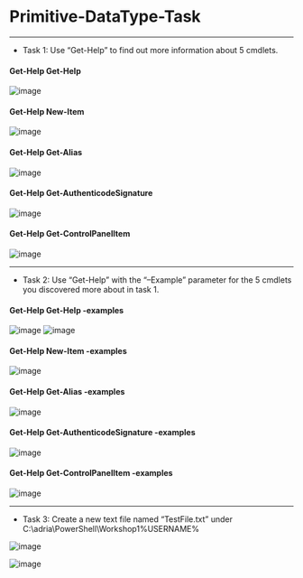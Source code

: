# Primitive-DataType-Task
___

- Task 1: Use “Get-Help” to find out more information about 5 cmdlets.

#### **Get-Help Get-Help**

![image](https://user-images.githubusercontent.com/98842240/160890463-c957efc6-d6a4-44b8-b0f3-1ddfdd9de071.png)


#### **Get-Help New-Item**

![image](https://user-images.githubusercontent.com/98842240/160891116-a2cf84ca-48cf-488f-9c88-0281949ef100.png)


#### **Get-Help Get-Alias**

![image](https://user-images.githubusercontent.com/98842240/160891163-3a8f5907-0b83-4198-9400-e0ed8258d729.png)


#### **Get-Help Get-AuthenticodeSignature**

![image](https://user-images.githubusercontent.com/98842240/160891214-8ebdcfca-196b-474f-afe3-c3261455a774.png)


#### **Get-Help Get-ControlPanelItem**

![image](https://user-images.githubusercontent.com/98842240/160891434-702e4f42-b2f2-4421-b555-1bfca13090c3.png)
___

- Task 2: Use “Get-Help” with the “–Example” parameter for the 5 cmdlets you discovered more about in task 1.

#### **Get-Help Get-Help -examples**

![image](https://user-images.githubusercontent.com/98842240/160893266-62760194-27ff-4d18-89a4-011938fe6e0b.png)
![image](https://user-images.githubusercontent.com/98842240/160893323-db147035-95ac-467a-92a4-e4bff16fd183.png)


#### **Get-Help New-Item -examples**

![image](https://user-images.githubusercontent.com/98842240/160893509-6b570878-8844-477c-83f9-cec2b7cd0f1a.png)


#### **Get-Help Get-Alias -examples**

![image](https://user-images.githubusercontent.com/98842240/160893811-0fdc6ee9-031b-4421-9c63-ed86cad3c20e.png)


#### **Get-Help Get-AuthenticodeSignature -examples**

![image](https://user-images.githubusercontent.com/98842240/160893944-f2eacf91-3d67-4245-abb9-d627a7a00c54.png)


#### **Get-Help Get-ControlPanelItem -examples**

![image](https://user-images.githubusercontent.com/98842240/160894095-4823c226-8328-4280-b392-a35273c10ee6.png)


___
- Task 3: Create a new text file named “TestFile.txt” under C:\adria\PowerShell\Workshop1\%USERNAME%


![image](https://user-images.githubusercontent.com/98842240/160933553-df7f6a07-1f36-42f7-8d72-7a3b720f9271.png)


![image](https://user-images.githubusercontent.com/98842240/160933955-fdd20a92-573f-46d2-9168-c01e68ac697a.png)











